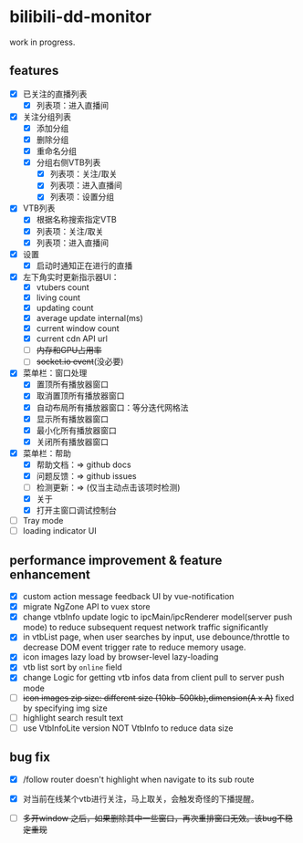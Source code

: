 # bilibili-dd-monitor

work in progress.

## features
- [x] 已关注的直播列表
  - [x] 列表项：进入直播间
- [x] 关注分组列表
  - [x] 添加分组
  - [x] 删除分组
  - [x] 重命名分组
  - [x] 分组右侧VTB列表
    - [x] 列表项：关注/取关
    - [x] 列表项：进入直播间
    - [x] 列表项：设置分组
- [x] VTB列表
  - [x] 根据名称搜索指定VTB
  - [x] 列表项：关注/取关
  - [x] 列表项：进入直播间
- [x] 设置
  - [x] 启动时通知正在进行的直播
- [x] 左下角实时更新指示器UI：
  - [x] vtubers count
  - [x] living count
  - [x] updating count
  - [x] average update internal(ms)
  - [x] current window count
  - [x] current cdn API url
  - [ ] ~~内存和GPU占用率~~
  - [ ] ~~socket.io event~~(没必要)
- [x] 菜单栏：窗口处理
    - [x] 置顶所有播放器窗口
    - [x] 取消置顶所有播放器窗口
    - [x] 自动布局所有播放器窗口：等分迭代网格法
    - [x] 显示所有播放器窗口
    - [x] 最小化所有播放器窗口
    - [x] 关闭所有播放器窗口
- [x] 菜单栏：帮助
    - [x] 帮助文档：=> github docs
    - [x] 问题反馈：=> github issues
    - [ ] 检测更新：=> (仅当主动点击该项时检测)
    - [x] 关于
    - [x] 打开主窗口调试控制台
- [ ] Tray mode
- [ ] loading indicator UI

## performance improvement & feature enhancement
- [x] custom action message feedback UI by vue-notification
- [x] migrate NgZone API to vuex store
- [x] change vtbInfo update logic to ipcMain/ipcRenderer model(server push mode) to
reduce subsequent request network traffic significantly 
- [x] in vtbList page, when user searches by input, use debounce/throttle to decrease DOM event trigger rate to reduce memory usage.
- [x] icon images lazy load by browser-level lazy-loading
- [x] vtb list sort by `online` field
- [x] change Logic for getting vtb infos data from client pull to server push mode
- [ ] ~~icon images zip size: different size (10kb-500kb),dimension(A x A)~~ fixed by specifying img size
- [ ] highlight search result text
- [ ] use VtbInfoLite version NOT VtbInfo to reduce data size

## bug fix
- [x] /follow router doesn't highlight when navigate to its sub route
- [x] 对当前在线某个vtb进行关注，马上取关，会触发奇怪的下播提醒。
- [ ] ~~多开window 之后，如果删除其中一些窗口，再次重排窗口无效。该bug不稳定重现~~


